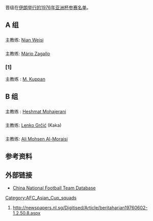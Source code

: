 晋级在[伊朗举行的](https://zh.wikipedia.org/wiki/伊朗 "wikilink")[1976年亚洲杯参赛名单](https://zh.wikipedia.org/wiki/1976年亚洲杯 "wikilink")。

## A 组

###

主教练:  [Nian Weisi](https://zh.wikipedia.org/wiki/Nian_Weisi "wikilink")

###

主教练:  [Mário Zagallo](https://zh.wikipedia.org/wiki/Mário_Zagallo "wikilink")

### \[1\]

主教练 :  [M. Kuppan](https://zh.wikipedia.org/wiki/M._Kuppan "wikilink")

## B 组

###

主教练 :  [Heshmat Mohajerani](https://zh.wikipedia.org/wiki/Heshmat_Mohajerani "wikilink")

###

主教练:  [Lenko Grčić](https://zh.wikipedia.org/wiki/Lenko_Grčić "wikilink") (Kaka)

###

主教练:  [Ali Mohsen Al-Moraisi](https://zh.wikipedia.org/wiki/Ali_Mohsen "wikilink")

## 参考资料

## 外部链接

  - [China National Football Team Database](http://teamchina.freehostia.com/en/opponentlist.php?a=0&b=0&con=a)

[Category:AFC_Asian_Cup_squads](https://zh.wikipedia.org/wiki/Category:AFC_Asian_Cup_squads "wikilink")

1.  <http://newspapers.nl.sg/Digitised/Article/beritaharian19760602-1.2.50.8.aspx>
